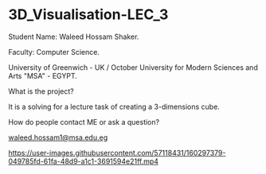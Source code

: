 # 3D_Visualisation-LEC_3
Student Name: Waleed Hossam Shaker.

Faculty: Computer Science.

University of Greenwich - UK / October University for Modern Sciences and Arts "MSA" - EGYPT.

What is the project?

It is a solving for a lecture task of creating a 3-dimensions cube.

How do people contact ME or ask a question?

waleed.hossam1@msa.edu.eg

https://user-images.githubusercontent.com/57118431/160297379-049785fd-61fa-48d9-a1c1-3691594e21ff.mp4

